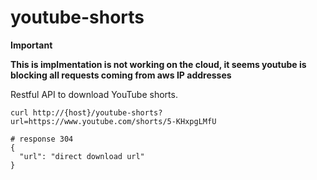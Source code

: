 # youtube-shorts

**Important**

**This is implmentation is not working on the cloud, it seems youtube is blocking all requests coming from aws IP addresses**

Restful API to download YouTube shorts.

```shell
curl http://{host}/youtube-shorts?url=https://www.youtube.com/shorts/5-KHxpgLMfU

# response 304
{
  "url": "direct download url"
}
```
